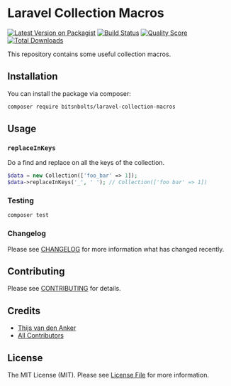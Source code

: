 # Laravel Collection Macros

[![Latest Version on Packagist](https://img.shields.io/packagist/v/bitsnbolts/laravel-collection-macros.svg?style=flat-square)](https://packagist.org/packages/bitsnbolts/laravel-collection-macros)
[![Build Status](https://img.shields.io/travis/com/bitsnbolts/laravel-collection-macros/master.svg?style=flat-square)](https://travis-ci.org/bitsnbolts/laravel-collection-macros)
[![Quality Score](https://img.shields.io/scrutinizer/g/bitsnbolts/laravel-collection-macros.svg?style=flat-square)](https://scrutinizer-ci.com/g/bitsnbolts/laravel-collection-macros)
[![Total Downloads](https://img.shields.io/packagist/dt/bitsnbolts/laravel-collection-macros.svg?style=flat-square)](https://packagist.org/packages/bitsnbolts/laravel-collection-macros)

This repository contains some useful collection macros.

## Installation

You can install the package via composer:

```bash
composer require bitsnbolts/laravel-collection-macros
```

## Usage
### `replaceInKeys`

Do a find and replace on all the keys of the collection.

```php
$data = new Collection(['foo_bar' => 1]);
$data->replaceInKeys('_', ' '); // Collection(['foo bar' => 1])
```

### Testing

``` bash
composer test
```

### Changelog

Please see [CHANGELOG](CHANGELOG.md) for more information what has changed recently.

## Contributing

Please see [CONTRIBUTING](CONTRIBUTING.md) for details.

## Credits

- [Thijs van den Anker](https://github.com/thijsvdanker)
- [All Contributors](../../contributors)

## License

The MIT License (MIT). Please see [License File](LICENSE.md) for more information.
